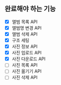 ## 완료해야 하는 기능
- [x] 앨범 목록 API
- [x] 앨범명 변경 API
- [x] 앨범 삭제 API
- [x] 구조 세팅
- [x] 사진 정보 API
- [x] 사진 업로드 API
- [x] 사진 다운로드 API
- [ ] 사진 목록 API
- [ ] 사진 옮기기 API
- [ ] 사진 삭제 API